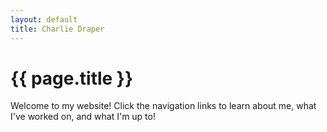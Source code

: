 ```yaml
---
layout: default
title: Charlie Draper
---
```

# {{ page.title }}
Welcome to my website! Click the navigation links to learn about me, what I've worked on, 
and what I'm up to!
